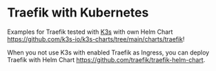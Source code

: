 # Traefik with Kubernetes

Examples for Traefik tested with [K3s](https://k3s.io/) with own Helm Chart <https://github.com/k3s-io/k3s-charts/tree/main/charts/traefik>!  

When you not use K3s with enabled Traefik as Ingress, you can deploy Traefik with Helm Chart <https://github.com/traefik/traefik-helm-chart>.

